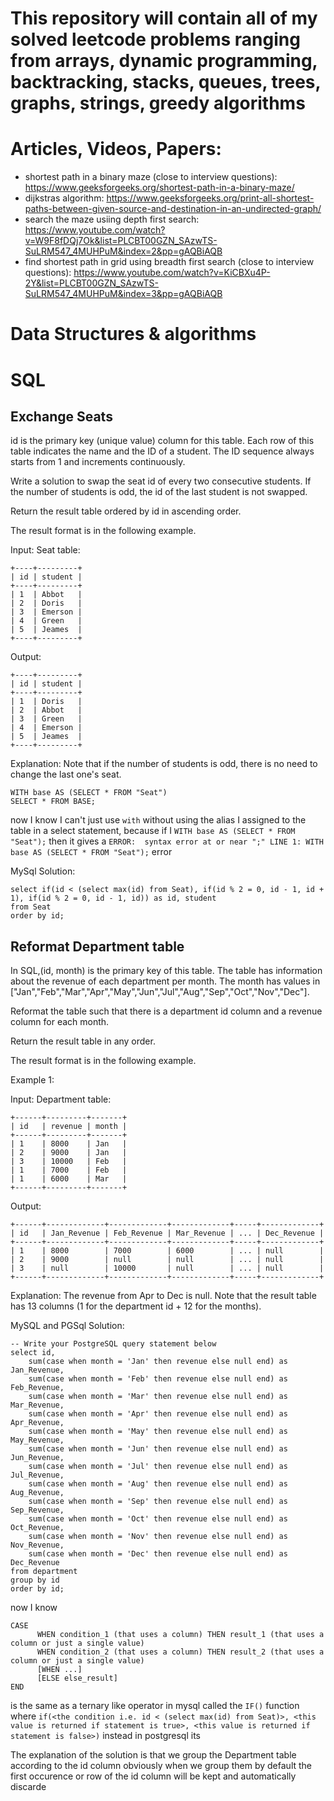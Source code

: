 # This repository will contain all of my solved leetcode problems ranging from arrays, dynamic programming, backtracking, stacks, queues, trees, graphs, strings, greedy algorithms

# Articles, Videos, Papers:
* shortest path in a binary maze (close to interview questions): https://www.geeksforgeeks.org/shortest-path-in-a-binary-maze/
* dijkstras algorithm: https://www.geeksforgeeks.org/print-all-shortest-paths-between-given-source-and-destination-in-an-undirected-graph/
* search the maze usiing depth first search: https://www.youtube.com/watch?v=W9F8fDQj7Ok&list=PLCBT00GZN_SAzwTS-SuLRM547_4MUHPuM&index=2&pp=gAQBiAQB
* find shortest path in grid using breadth first search (close to interview questions): https://www.youtube.com/watch?v=KiCBXu4P-2Y&list=PLCBT00GZN_SAzwTS-SuLRM547_4MUHPuM&index=3&pp=gAQBiAQB

# Data Structures & algorithms


# SQL
## Exchange Seats
id is the primary key (unique value) column for this table.
Each row of this table indicates the name and the ID of a student.
The ID sequence always starts from 1 and increments continuously.

Write a solution to swap the seat id of every two consecutive students. If the number of students is odd, the id of the last student is not swapped.

Return the result table ordered by id in ascending order.

The result format is in the following example.

Input: 
Seat table:
```
+----+---------+
| id | student |
+----+---------+
| 1  | Abbot   |
| 2  | Doris   |
| 3  | Emerson |
| 4  | Green   |
| 5  | Jeames  |
+----+---------+
```
Output: 
```
+----+---------+
| id | student |
+----+---------+
| 1  | Doris   |
| 2  | Abbot   |
| 3  | Green   |
| 4  | Emerson |
| 5  | Jeames  |
+----+---------+
```
Explanation: 
Note that if the number of students is odd, there is no need to change the last one's seat.

```
WITH base AS (SELECT * FROM "Seat")
SELECT * FROM BASE; 
```

now I know I can't just use `with` without using the alias I assigned to the table in a select 
statement, because if I `WITH base AS (SELECT * FROM "Seat");` then it gives a 
`ERROR:  syntax error at or near ";" LINE 1: WITH base AS (SELECT * FROM "Seat");` error

MySql Solution:
```
select if(id < (select max(id) from Seat), if(id % 2 = 0, id - 1, id + 1), if(id % 2 = 0, id - 1, id)) as id, student
from Seat
order by id;
```

## Reformat Department table
In SQL,(id, month) is the primary key of this table.
The table has information about the revenue of each department per month.
The month has values in ["Jan","Feb","Mar","Apr","May","Jun","Jul","Aug","Sep","Oct","Nov","Dec"].
 

Reformat the table such that there is a department id column and a revenue column for each month.

Return the result table in any order.

The result format is in the following example.

 

Example 1:

Input: 
Department table:
```
+------+---------+-------+
| id   | revenue | month |
+------+---------+-------+
| 1    | 8000    | Jan   |
| 2    | 9000    | Jan   |
| 3    | 10000   | Feb   |
| 1    | 7000    | Feb   |
| 1    | 6000    | Mar   |
+------+---------+-------+
```
Output: 
```
+------+-------------+-------------+-------------+-----+-------------+
| id   | Jan_Revenue | Feb_Revenue | Mar_Revenue | ... | Dec_Revenue |
+------+-------------+-------------+-------------+-----+-------------+
| 1    | 8000        | 7000        | 6000        | ... | null        |
| 2    | 9000        | null        | null        | ... | null        |
| 3    | null        | 10000       | null        | ... | null        |
+------+-------------+-------------+-------------+-----+-------------+
```
Explanation: The revenue from Apr to Dec is null.
Note that the result table has 13 columns (1 for the department id + 12 for the months). 

MySQL and PGSql Solution:
```
-- Write your PostgreSQL query statement below
select id, 
	sum(case when month = 'Jan' then revenue else null end) as Jan_Revenue,
	sum(case when month = 'Feb' then revenue else null end) as Feb_Revenue,
	sum(case when month = 'Mar' then revenue else null end) as Mar_Revenue,
	sum(case when month = 'Apr' then revenue else null end) as Apr_Revenue,
	sum(case when month = 'May' then revenue else null end) as May_Revenue,
	sum(case when month = 'Jun' then revenue else null end) as Jun_Revenue,
	sum(case when month = 'Jul' then revenue else null end) as Jul_Revenue,
	sum(case when month = 'Aug' then revenue else null end) as Aug_Revenue,
	sum(case when month = 'Sep' then revenue else null end) as Sep_Revenue,
	sum(case when month = 'Oct' then revenue else null end) as Oct_Revenue,
	sum(case when month = 'Nov' then revenue else null end) as Nov_Revenue,
	sum(case when month = 'Dec' then revenue else null end) as Dec_Revenue
from department
group by id
order by id;
```

now I know
```
CASE
      WHEN condition_1 (that uses a column) THEN result_1 (that uses a column or just a single value)
      WHEN condition_2 (that uses a column) THEN result_2 (that uses a column or just a single value)
      [WHEN ...]
      [ELSE else_result]
END
```

is the same as a ternary like operator in mysql called the `IF()` function where 
`if(<the condition i.e. id < (select max(id) from Seat)>, <this value is returned if statement is true>, <this value is returned if statement is false>)`
instead in postgresql  its

The explanation of the solution is that we group the Department table according to the id column obviously when we 
group them by default the first occurence or row of the id column will be kept and automatically discarde
